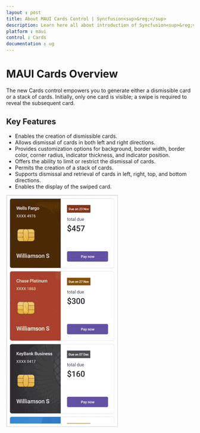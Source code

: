 ```yaml
---
layout : post
title: About MAUI Cards Control | Syncfusion<sup>&reg;</sup>
description: Learn here all about introduction of Syncfusion<sup>&reg;</sup> Essential Studio<sup>&reg;</sup> MAUI Cards control, its elements and more.
platform : maui
control : Cards
documentation : ug
---
```


# MAUI Cards Overview

The new Cards control empowers you to generate either a dismissible card or a stack of cards. Initially, only one card is visible; a swipe is required to reveal the subsequent card.

## Key Features

- Enables the creation of dismissible cards.
- Allows dismissal of cards in both left and right directions.
- Provides customization options for background, border width, border color, corner radius, indicator thickness, and indicator position.
- Offers the ability to limit or restrict the dismissal of cards.
- Permits the creation of a stack of cards.
- Supports dismissal and retrieval of cards in left, right, top, and bottom directions.
- Enables the display of the swiped card.

![overview in MAUI SfCardLayout](images/maui-card-overview.gif)


